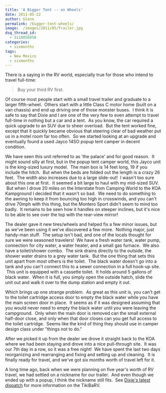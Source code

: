 ```yaml
---
title: 'A Bigger Tent -- on Wheels'
date: 2011-05-22
author: Glenn
permalink: /bigger-tent-wheels/
image:  /images/2011/05/Trailer.jpg
dsq_thread_id:
  - 3118056058
categories:
  - sixmonths
tags:
  - New Mexico
  - sixmonths
---
```

There is a saying in the RV world, especially true for those who intend to travel full-time:

> Buy your third RV first.

Of course most people start with a small travel trailer and graduate to a larger fifth-wheel.  Others start with a little Class C motor home (built on a van chassis) and end up driving one of those monster buses.  I think it is safe to say that Dixie and I are one of the very few to even attempt to travel full-time in nothing but a car and a tent.  As you know, the car required a quick upgrade to an SUV due to sheer overload.  But the tent worked fine, except that it quickly became obvious that steering clear of bad weather put us in a motel room far too often.  So we started looking at an upgrade and eventually found a used Jayco 14SO popup tent camper in decent condition.

We have seen this unit referred to as 'the palace' and for good reason.  It might sound silly at first, but in the popup tent camper world, this Jayco unit is the king-sized luxury model.  The main box is 14 feet long, 19 if you include the hitch.  But when the beds are folded out the length is a crazy 26 feet.  The width also increases due to a large slide-out!  I wasn't too sure about this one at first.  It seemed a bit large to haul with my mid-sized SUV.  But when I drove 20 miles on the Interstate from Camping World to the KOA Kampground I decided that it wasn't so bad.  We need to do something to the awning to keep it from bouncing too high in crosswinds, and you can't drive 70mph with this thing, but the Montero Sport didn't seem to mind too badly.  It remains to be seen how it handles on steeper inclines, but it's nice to be able to see over the top with the rear-view mirror!

The dealer gave it new tires/wheels and helped fix a few minor issues, but as we've been using it we've discovered a few more.  Nothing major, just handy-man stuff.  The setup isn't bad, and one of the locals thought for sure we were seasoned travelers!  We have a fresh water tank, water pump, connection for city water, a water heater, and a small gas furnace.  We also have a toilet/shower combo.  The sink drains directly to the outside, the shower water drains to a grey water tank.  But the one thing that sets this unit apart from most others is the toilet.  The black water doesn't go into a tank and you can't connect this to a sewer connection in a full hook-up site.  This unit is equipped with a cassette toilet.  It holds around 5 gallons of black water.  When it is full, you simply open the outside hatch, slide the unit out and walk it over to the dump station and empty it out.

Which brings up one strange problem.  As great as this unit is, you can't get to the toilet cartridge access door to empty the black water while you have the main screen door in place.  It seems as if it was designed assuming that you would never need to empty the black water until you were leaving the campground.  Only when the main door is removed can the small external half-door close, and only when that door closes can you get full access to the toilet cartridge.  Seems like the kind of thing they should use in camper design class under "things not to do."

After we picked it up from the dealer we drove it straight back to the KOA where we had been staying and drove into a nice pull-through site.  It was our 7th day in a row, so it was a free night!  We have spent the last two days reorganizing and rearranging and fixing and setting up and cleaning.  It is finally ready for travel, and we've got six months worth of travel left for it.

A long time ago, back when we were planning on five year's worth of RV travel, we had settled on a nickname for our trailer.  And even though we ended up with a popup, I think the nickname still fits.  See [Dixie's latest dispatch][1] for more information on the TikiBaRV.

 [1]: http://www.www.vagabondians.dev/tiki-barv-reality "Tiki BaRV Reality"